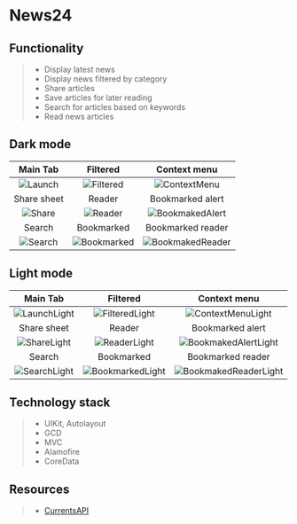 # News24
## Functionality
> - Display latest news
> - Display news filtered by category
> - Share articles
> - Save articles for later reading
> - Search for articles based on keywords
> - Read news articles

## Dark mode
|  Main Tab  |   Filtered   | Context menu |
|:---------------:|:---------------:|:-------------:|
![Launch](https://i.postimg.cc/5yqkRncm/Simulator-Screen-Shot-i-Phone-13-2022-08-31-at-15-40-01.png)|![Filtered](https://i.postimg.cc/qR2mNj7d/Simulator-Screen-Shot-i-Phone-13-2022-08-31-at-15-40-29.png)|![ContextMenu](https://i.postimg.cc/yNMQ6wsP/Simulator-Screen-Shot-i-Phone-13-2022-08-31-at-15-41-11.png)
|  Share sheet  |   Reader   | Bookmarked alert |
![Share](https://i.postimg.cc/J4x2365r/Simulator-Screen-Shot-i-Phone-13-2022-08-31-at-15-41-36.png)|![Reader](https://i.postimg.cc/x1dF6v6K/Simulator-Screen-Shot-i-Phone-13-2022-08-31-at-15-41-53.png)|![BookmakedAlert](https://i.postimg.cc/DwYpHSNR/Simulator-Screen-Shot-i-Phone-13-2022-08-31-at-15-42-04.png)
|  Search  |   Bookmarked   | Bookmarked reader |
![Search](https://i.postimg.cc/DzJpT2k0/Simulator-Screen-Shot-i-Phone-13-2022-08-31-at-15-42-37.png)|![Bookmarked](https://i.postimg.cc/gkm7ZFRt/Simulator-Screen-Shot-i-Phone-13-2022-08-31-at-15-42-56.png)|![BookmakedReader](https://i.postimg.cc/7PgchYCT/Simulator-Screen-Shot-i-Phone-13-2022-08-31-at-15-43-04.png)

## Light mode
|  Main Tab  |   Filtered   | Context menu |
|:---------------:|:---------------:|:-------------:|
![LaunchLight](https://i.postimg.cc/sDGkYdgp/Simulator-Screen-Shot-i-Phone-13-2022-08-31-at-15-43-40.png)|![FilteredLight](https://i.postimg.cc/bwhqdN9G/Simulator-Screen-Shot-i-Phone-13-2022-08-31-at-15-43-45.png)|![ContextMenuLight](https://i.postimg.cc/tCPXXVWQ/Simulator-Screen-Shot-i-Phone-13-2022-08-31-at-15-43-59.png)
|  Share sheet  |   Reader   | Bookmarked alert |
![ShareLight](https://i.postimg.cc/7Znwz8KK/Simulator-Screen-Shot-i-Phone-13-2022-08-31-at-15-44-06.png)|![ReaderLight](https://i.postimg.cc/brDB9kpz/Simulator-Screen-Shot-i-Phone-13-2022-08-31-at-15-44-11.png)|![BookmakedAlertLight](https://i.postimg.cc/tR8qQz1N/Simulator-Screen-Shot-i-Phone-13-2022-08-31-at-15-44-47.png)
|  Search  |   Bookmarked   | Bookmarked reader |
![SearchLight](https://i.postimg.cc/bvY8HCMp/Simulator-Screen-Shot-i-Phone-13-2022-08-31-at-15-44-55.png)|![BookmarkedLight](https://i.postimg.cc/j5j9CB1n/Simulator-Screen-Shot-i-Phone-13-2022-08-31-at-15-45-10.png)|![BookmakedReaderLight](https://i.postimg.cc/sxk06xg5/Simulator-Screen-Shot-i-Phone-13-2022-08-31-at-15-45-27.png)

## Technology stack
> - UIKit, Autolayout
> - GCD
> - MVC
> - Alamofire
> - CoreData

## Resources
> - [CurrentsAPI](https://currentsapi.services)


